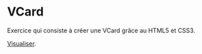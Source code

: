 # VCard

Exercice qui consiste à créer une VCard grâce au HTML5 et CSS3.

[Visualiser](https://maxco41.github.io/VCard/).

